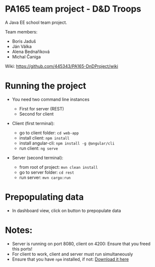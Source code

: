 # PA165 team project - D&D Troops

A Java EE school team project.

Team members: 
* Boris Jaduš
* Ján Válka
* Alena Bednaříková
* Michal Čaniga

Wiki: https://github.com/445343/PA165-DnDProject/wiki

# Running the project
* You need two command line instances 
    * First for server (REST) 
    * Second for client

* Client (first terminal):
    * go to client folder: `cd web-app` 
    * install client: `npm install`
    * install angular-cli: `npm install -g @angular/cli`
    * run client: `ng serve` 

* Server (second terminal):
    * from root of project: `mvn clean install`
    * go to server folder: `cd rest` 
    * run server: `mvn cargo:run`

# Prepopulating data
* In dashboard view, click on button to prepopulate data

# Notes:
* Server is running on port 8080, client on 4200: Ensure that you freed this ports!
* For client to work, client and server must run simultaneously
* Ensure that you have `npm` installed, if not: [Download it here](https://nodejs.org/en/download/)  